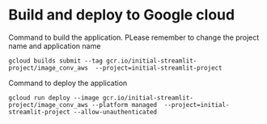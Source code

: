 # Build and deploy to Google cloud

Command to build the application. PLease remember to change the project name and application name
```
gcloud builds submit --tag gcr.io/initial-streamlit-project/image_conv_aws  --project=initial-streamlit-project
```

Command to deploy the application
```
gcloud run deploy --image gcr.io/initial-streamlit-project/image_conv_aws --platform managed  --project=initial-streamlit-project --allow-unauthenticated
```